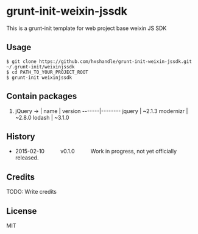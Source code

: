 # grunt-init-weixin-jssdk

This is a grunt-init template for web project base weixin JS SDK

## Usage

```
$ git clone https://github.com/hxshandle/grunt-init-weixin-jssdk.git ~/.grunt-init/weixinjssdk
$ cd PATH_TO_YOUR_PROJECT_ROOT
$ grunt-init weixinjssdk
```

## Contain packages

1. jQuery -> 
| name | version
-------|--------
jquery | ~2.1.3
modernizr | ~2.8.0
lodash | ~3.1.0


## History

 * 2015-02-10   v0.1.0   Work in progress, not yet officially released.

## Credits

TODO: Write credits

## License

MIT